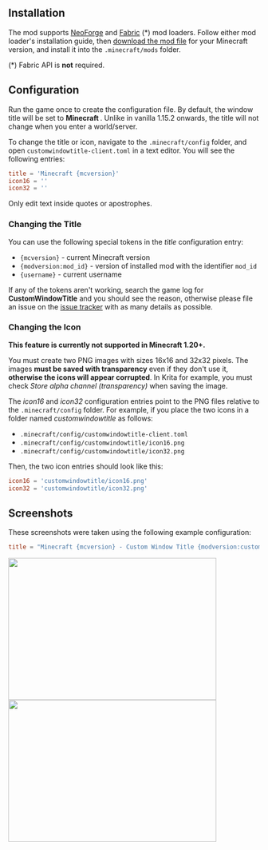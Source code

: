## Installation

The mod supports [NeoForge](https://neoforged.net/) and [Fabric](https://fabricmc.net/) (*) mod loaders. Follow either mod loader's installation guide, then [download the mod file](https://www.curseforge.com/minecraft/mc-mods/custom-window-title/files) for your Minecraft version, and install it into the `.minecraft/mods` folder.

(*) Fabric API is **not** required.

## Configuration

Run the game once to create the configuration file. By default, the window title will be set to **Minecraft _<version>_**. Unlike in vanilla 1.15.2 onwards, the title will not change when you enter a world/server.

To change the title or icon, navigate to the `.minecraft/config` folder, and open `customwindowtitle-client.toml` in a text editor. You will see the following entries:

```toml
title = 'Minecraft {mcversion}'  
icon16 = ''  
icon32 = ''
```

Only edit text inside quotes or apostrophes.
### Changing the Title

You can use the following special tokens in the _title_ configuration entry:

* `{mcversion}` - current Minecraft version
* `{modversion:mod_id}` - version of installed mod with the identifier `mod_id`
* `{username}` - current username

If any of the tokens aren't working, search the game log for **CustomWindowTitle** and you should see the reason, otherwise please file an issue on the [issue tracker](https://github.com/chylex/Minecraft-Window-Title/issues) with as many details as possible.

### Changing the Icon

**This feature is currently not supported in Minecraft 1.20+.**

You must create two PNG images with sizes 16x16 and 32x32 pixels. The images **must be saved with transparency** even if they don't use it, **otherwise the icons will appear corrupted**. In Krita for example, you must check _Store alpha channel (transparency)_ when saving the image.

The _icon16_ and _icon32_ configuration entries point to the PNG files relative to the `.minecraft/config` folder. For example, if you place the two icons in a folder named _customwindowtitle_ as follows:

* `.minecraft/config/customwindowtitle-client.toml`
* `.minecraft/config/customwindowtitle/icon16.png`
* `.minecraft/config/customwindowtitle/icon32.png`

Then, the two icon entries should look like this:

```toml
icon16 = 'customwindowtitle/icon16.png'  
icon32 = 'customwindowtitle/icon32.png'
```

## Screenshots
These screenshots were taken using the following example configuration:

```toml
title = "Minecraft {mcversion} - Custom Window Title {modversion:customwindowtitle}"
```

<img src="https://media.forgecdn.net/attachments/277/212/customwindowtitlefabric.png" width="417" height="284"><img src="https://media.forgecdn.net/attachments/277/213/customwindowtitleforge.png" alt="" width="417" height="284">
